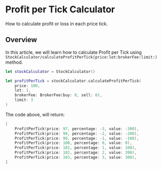 # Profit per Tick Calculator

How to calculate profit or loss in each price tick.
 
## Overview

In this article, we will learn how to calculate Profit per Tick using ``StockCalculator/calculateProfitPerTick(price:lot:brokerFee:limit:)`` method.

```swift
let stockCalculator = StockCalculator()

let profitPerTick = stockCalculator.calculateProfitPerTick(
    price: 100,
    lot: 1,
    brokerFee: BrokerFee(buy: 0, sell: 0),
    limit: 3
)
```

The code above, will return:

```swift
[
    ProfitPerTick(price: 97, percentage: -3, value: -300),
    ProfitPerTick(price: 98, percentage: -2, value: -200),
    ProfitPerTick(price: 99, percentage: -1, value: -100),
    ProfitPerTick(price: 100, percentage: 0, value: 0),
    ProfitPerTick(price: 101, percentage: 1, value: 100),
    ProfitPerTick(price: 102, percentage: 2, value: 200),
    ProfitPerTick(price: 103, percentage: 3, value: 300),
]
```
